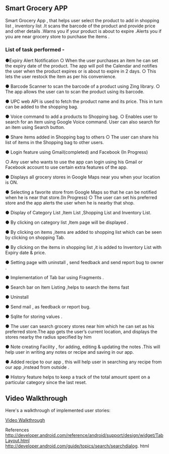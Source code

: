 
## Smart Grocery APP
Smart Grocery App , that helps user select the product to add in shopping list , inventory list .It scans the barcode of the product and provide price and other details .Warns you if your product is about to expire .Alerts you if you are near grocery store to purchase the items .

### List of task performed -
●Expiry Alert Notification
○ When the user purchases an item he can set the expiry date of the product. The
app will poll the Calendar and notifies the user when the product expires or is
about to expire in 2 days.
○ This lets the user restock the item as per his convenience.

● Barcode Scanner to scan the barcode of a product using Zing library.
○ The app allows the user can to scan the product using its barcode.

● UPC web API is used to fetch the product name and its price. This in turn can be added
to the shopping bag.

● Voice command to add a products to Shopping bag.
○ Enables user to search for an item using Google Voice command. User can also
search for an item using Search button.

● Share items added in Shopping bag to others
○ The user can share his list of items in the Shopping bag to other users.

● Login feature using Gmail(completed) and Facebook (In Progress)

○ Any user who wants to use the app can login using his Gmail or Facebook
account to use certain extra features of the app.

● Displays all grocery stores in Google Maps near you when your location is ON.

● Selecting a favorite store from Google Maps so that he can be notified when he is near
that store.(In Progress)
○ The user can set his preferred store and the app alerts the user when he is
nearby that shop.

● Display of Category List ,Item List ,Shopping List and Inventory List.

● By clicking on category list ,Item page will be displayed .

● By clicking on items ,items are added to shopping list which can be seen by
clicking on shopping Tab.

● By clicking on the items in shopping list ,it is added to Inventory List with Expiry
date & price.

● Setting page with uninstall , send feedback and send report bug to owner .

● Implementation of Tab bar using Fragments .

● Search bar on Item Listing ,helps to search the items fast

● Uninstall

● Send mail , as feedback or report bug.

● Sqlite for storing values .

● The user can search grocery stores near him which he can set as his preferred
store.The app gets the user’s current location, and displays the stores nearby the radius
specified by him

●  Note creating Facility , for adding, editing & updating the notes .This will help user in
writing any notes or recipe and saving in our app.

● Added recipe to our app , this will help user in searching any recipe from our app
,instead from outside .

● History feature helps to keep a track of the total amount spent on a particular category
since the last reset.

## Video Walkthrough

Here's a walkthrough of implemented user stories:

[Video Walkthrough](https://www.youtube.com/watch?v=pezBkRJ9WGY&t=41s)


References
http://developer.android.com/reference/android/support/design/widget/TabLayout.html
http://developer.android.com/guide/topics/search/searchdialog.
html